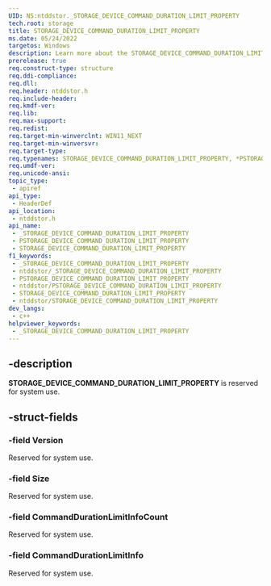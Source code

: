 ```yaml
---
UID: NS:ntddstor._STORAGE_DEVICE_COMMAND_DURATION_LIMIT_PROPERTY
tech.root: storage
title: STORAGE_DEVICE_COMMAND_DURATION_LIMIT_PROPERTY
ms.date: 05/24/2022
targetos: Windows
description: Learn more about the STORAGE_DEVICE_COMMAND_DURATION_LIMIT_PROPERTY structure.
prerelease: true
req.construct-type: structure
req.ddi-compliance: 
req.dll: 
req.header: ntddstor.h
req.include-header: 
req.kmdf-ver: 
req.lib: 
req.max-support: 
req.redist: 
req.target-min-winverclnt: WIN11_NEXT
req.target-min-winversvr: 
req.target-type: 
req.typenames: STORAGE_DEVICE_COMMAND_DURATION_LIMIT_PROPERTY, *PSTORAGE_DEVICE_COMMAND_DURATION_LIMIT_PROPERTY
req.umdf-ver: 
req.unicode-ansi: 
topic_type:
 - apiref
api_type:
 - HeaderDef
api_location:
 - ntddstor.h
api_name:
 - _STORAGE_DEVICE_COMMAND_DURATION_LIMIT_PROPERTY
 - PSTORAGE_DEVICE_COMMAND_DURATION_LIMIT_PROPERTY
 - STORAGE_DEVICE_COMMAND_DURATION_LIMIT_PROPERTY
f1_keywords:
 - _STORAGE_DEVICE_COMMAND_DURATION_LIMIT_PROPERTY
 - ntddstor/_STORAGE_DEVICE_COMMAND_DURATION_LIMIT_PROPERTY
 - PSTORAGE_DEVICE_COMMAND_DURATION_LIMIT_PROPERTY
 - ntddstor/PSTORAGE_DEVICE_COMMAND_DURATION_LIMIT_PROPERTY
 - STORAGE_DEVICE_COMMAND_DURATION_LIMIT_PROPERTY
 - ntddstor/STORAGE_DEVICE_COMMAND_DURATION_LIMIT_PROPERTY
dev_langs:
 - c++
helpviewer_keywords:
 - _STORAGE_DEVICE_COMMAND_DURATION_LIMIT_PROPERTY
---
```


## -description

**STORAGE_DEVICE_COMMAND_DURATION_LIMIT_PROPERTY** is reserved for system use.

## -struct-fields

### -field Version

Reserved for system use.

### -field Size

Reserved for system use.

### -field CommandDurationLimitInfoCount

Reserved for system use.

### -field CommandDurationLimitInfo

Reserved for system use.
